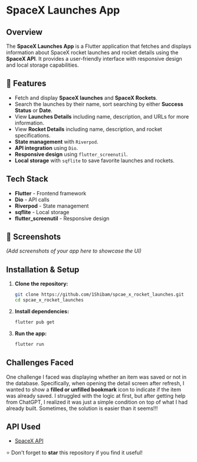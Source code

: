 # SpaceX Launches App

## Overview

The **SpaceX Launches App** is a Flutter application that fetches and displays information about SpaceX rocket launches and rocket details using the **SpaceX API**. It provides a user-friendly interface with responsive design and local storage capabilities.

## 📌 Features

- Fetch and display **SpaceX launches** and **SpaceX Rockets**.
- Search the launches by their name, sort searching by either **Success Status** or **Date**.
- View **Launches Details** including name, description, and URLs for more information.
- View **Rocket Details** including name, description, and rocket specifications.
- **State management** with `Riverpod`.
- **API integration** using `Dio`.
- **Responsive design** using `flutter_screenutil`.
- **Local storage** with `sqflite` to save favorite launches and rockets.

## Tech Stack

- **Flutter** - Frontend framework
- **Dio** - API calls
- **Riverpod** - State management
- **sqflite** - Local storage
- **flutter\_screenutil** - Responsive design

## 📸 Screenshots

*(Add screenshots of your app here to showcase the UI)*

## Installation & Setup

1. **Clone the repository:**
   ```sh
   git clone https://github.com/1Shibam/spcae_x_rocket_launches.git
   cd spcae_x_rocket_launches
   ```
2. **Install dependencies:**
   ```sh
   flutter pub get
   ```
3. **Run the app:**
   ```sh
   flutter run
   ```

## Challenges Faced

One challenge I faced was displaying whether an item was saved or not in the database. Specifically, when opening the detail screen after refresh, I wanted to show a **filled or unfilled bookmark** icon to indicate if the item was already saved. I struggled with the logic at first, but after getting help from ChatGPT, I realized it was just a simple condition on top of what I had already built. Sometimes, the solution is easier than it seems!!!

## API Used

- [SpaceX API](https://github.com/r-spacex/SpaceX-API)

⭐ Don't forget to **star** this repository if you find it useful!

